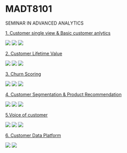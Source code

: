 # MADT8101
SEMINAR IN ADVANCED ANALYTICS

[1. Customer single view & Basic customer anlytics](https://github.com/AsmaMora/MADT8101/tree/main/1.Customer_single_view%26Basic_customer_anlytics)

[![](https://img.shields.io/badge/-Definition-orange)](#) [![](https://img.shields.io/badge/-UseCase-blue)](#) [![](https://img.shields.io/badge/-Python-green)](#)

[2. Customer Lifetime Value](https://github.com/AsmaMora/MADT8101/tree/main/2.Customer_Lifetime_Value)

[![](https://img.shields.io/badge/-Definition-orange)](#) [![](https://img.shields.io/badge/-UseCase-blue)](#) [![](https://img.shields.io/badge/-Presentation-yellow)](#)

[3. Churn Scoring](https://github.com/AsmaMora/MADT8101/tree/main/3.Churn_Scoring)

[![](https://img.shields.io/badge/-Definition-orange)](#) [![](https://img.shields.io/badge/-UseCase-blue)](#) [![](https://img.shields.io/badge/-Python-green)](#)

[4. Customer Segmentation & Product Recommendation](https://github.com/AsmaMora/MADT8101/tree/main/4.Customer_Segmentation%26Product_Recommendation)

[![](https://img.shields.io/badge/-Definition-orange)](#) [![](https://img.shields.io/badge/-UseCase-blue)](#) [![](https://img.shields.io/badge/-Python-green)](#)

[5.Voice of customer](https://github.com/AsmaMora/MADT8101/tree/main/5.Voice_of_customer)

[![](https://img.shields.io/badge/-Definition-orange)](#) [![](https://img.shields.io/badge/-UseCase-blue)](#) [![](https://img.shields.io/badge/-Python-green)](#)

[6. Customer Data Platform](https://github.com/AsmaMora/MADT8101/tree/main/6.Customer_Data_Platform)

[![](https://img.shields.io/badge/-Definition-orange)](#) [![](https://img.shields.io/badge/-UseCase-blue)](#)
